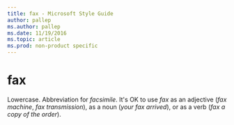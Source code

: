 ```yaml
---
title: fax - Microsoft Style Guide
author: pallep
ms.author: pallep
ms.date: 11/19/2016
ms.topic: article
ms.prod: non-product specific
---
```


# fax

Lowercase. Abbreviation for *facsimile*. It's OK to use *fax* as an adjective (*fax machine*, *fax transmission*), as a noun (*your fax arrived*), or as a verb (*fax a copy of the order*). 
